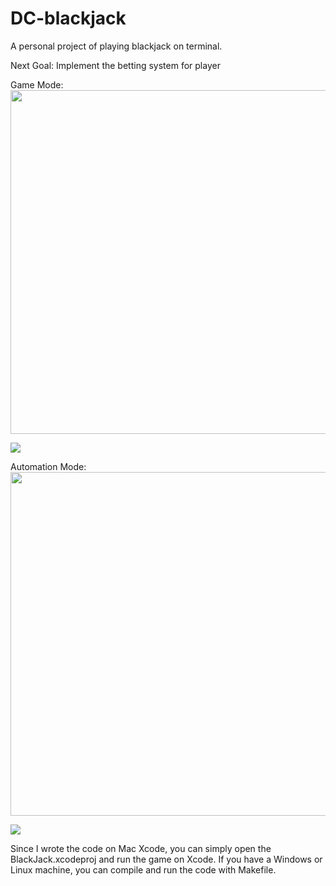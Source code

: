 # DC-blackjack
A personal project of playing blackjack on terminal.

Next Goal: Implement the betting system for player

Game Mode:
<img src="gameMode.gif" width="550">

![](gameMode.gif)

Automation Mode:
<img src="automationMode.gif" width="550">

![](automationMode.gif)


Since I wrote the code on Mac Xcode, you can simply open the BlackJack.xcodeproj and run the game on Xcode.
If you have a Windows or Linux machine, you can compile and run the code with Makefile.
